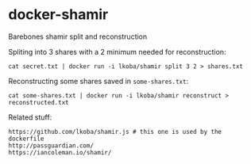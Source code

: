 # docker-shamir
Barebones shamir split and reconstruction

Spliting into 3 shares with a 2 minimum needed for reconstruction:

```cat secret.txt | docker run -i lkoba/shamir split 3 2 > shares.txt```

Reconstructing some shares saved in ```some-shares.txt```:

```cat some-shares.txt | docker run -i lkoba/shamir reconstruct > reconstructed.txt```

Related stuff:

```
https://github.com/lkoba/shamir.js # this one is used by the dockerfile
http://passguardian.com/
https://iancoleman.io/shamir/
```

